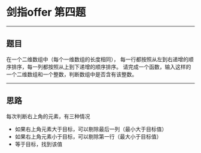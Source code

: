 # 剑指offer 第四题 
***
## 题目 
在一个二维数组中（每个一维数组的长度相同），
每一行都按照从左到右递增的顺序排序，每一列都按照从上到下递增的顺序排序。
请完成一个函数，输入这样的一个二维数组和一个整数，判断数组中是否含有该整数。
***
## 思路
每次判断右上角的元素，有三种情况
 * 如果右上角元素大于目标，可以剔除最后一列（最小大于目标值）
 * 如果右上角元素小于目标，可以剔除第一行（最大小于目标值）
 * 等于目标，找到该值